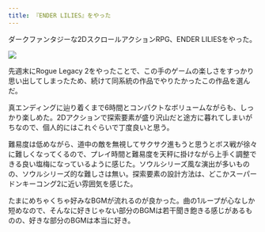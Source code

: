 ```yaml
---
title: 『ENDER LILIES』をやった
---
```

ダークファンタジーな2DスクロールアクションRPG、ENDER LILIESをやった。

![](https://lh3.googleusercontent.com/docs/AG8NV2ZJZhsw4RTPUJEG9B80QZJ6sZ9araePrclpllaIebRVtaE6GWNGbx6t77hQ5MoTEB0hvOHLqCe1w2hxpsR1Jxo0TzFIVF_McoKQ_WcIn1hsLRNL_mf3TOGSR8jso0fIqv1vuobhkvm8BL0U5qGsF17stvS-uviHay2-E9zwhx4_CXVR-WytpkKTSkFFnciVUhtY-o9128gNpRMC8ktPpdBxZmXPYZV79KKWgeDoz-WMd4yx94bu1o4QniTgNSMBBQjyCfYTOVQ8Ka_o65NdQs_lnk5_QI62VXKGFA1z72tzMxccI4CYYmEGcBFKZmFoEv3jzVzvLhjgA4gbGNIT5MzCoJWG_8FP-FultWHFgHulrwPEXvYXFLM9bNFDH03X6tW7z18r_f5RS46UAiWpHB1345t882lZ1Fht7hHKHtOZP9JtwP1VKOaRiZaexXi-Hp8bN8mRgZQiD9-u9HR0EVEaeNuhKgrEiMsB67M-hrljJmzhnmpH0v3FOJ561ma2UvKiytWqKUgCS167PklQSRgNaT0vN00CQ3VXEJrTAgWvilBdk_nT7NHHCYlSdw0kQodQtjXXk9qemVJBFGZIacNLhPjciRfVqiWtAV2mqpAO6Vq8slgJ6LCKSkYNbuEx4UgXOKRTnOnw5s8eQoYvKeO4ekRrCV8FcWs2WIx1wZ9MA4BEjWLU4wiA5rKoQxjtOOKpF7kaYgKBx4bgoFqpKZhEx2lNx4TKPla0FOg-xnX3EMm9_78X5sckGBMyHTRcLjnTL2gn5H4zBpDqE7qlx2IVqQwvK3pqhnULIXsdlCXY_iV2vMVWp2WtGn8RuTesL3q9ZQYqhr3jJpr6di-uJl6ZjsFkIixuwvxraqkU5OLdZK675osSr0NmqYptKcTI9pOlYTpwqfZUNl91P1x8J-aUyO2fZ3GtHyFWG2A3i4oJMWO21geIKfIu7J9iec_l8DCGMaSSX0dSNWWk_JDEQF-PhK-KWVLnW4ku5PAk5meBQmVcMrj3saHX_uaGzOJ6bpZRxSq2TkZzKt7KWw5aHWVQc-2xbTIfh7AMVJp4II-MKS_SmK9Af4OW0U281NygDPSJqlixooTKVKFK_puBY1q-IdR-uMA6BdPi6snouZOmSJ4fRcOcjiK_hwSUabYeMNglNzJn8VlMq_YMzYtSPNzUrH562noB1Q1nEloE9yCTyhueptDF7UJOanSt4GCP4Bg0InR13ZNJh6ak3GKyuGg5VqcUdaHSW-Lv9VRgmnHvSC32Nw)

先週末にRogue Legacy 2をやったことで、この手のゲームの楽しさをすっかり思い出してしまったため、続けて同系統の作品でやりたかったこの作品を選んだ。

真エンディングに辿り着くまで6時間とコンパクトなボリュームながらも、しっかり楽しめた。2Dアクションで探索要素が盛り沢山だと途方に暮れてしまいがちなので、個人的にはこれぐらいで丁度良いと思う。

難易度は低めながら、道中の敵を無視してサクサク進もうと思うとボス戦が徐々に難しくなってくるので、プレイ時間と難易度を天秤に掛けながら上手く調整できる良い塩梅になっているように感じた。ソウルシリーズ風な演出が多いものの、ソウルシリーズ的な難しさは無い。探索要素の設計方法は、どこかスーパードンキーコング2に近い雰囲気を感じた。

たまにめちゃくちゃ好みなBGMが流れるのが良かった。曲の1ループが心なしか短めなので、そんなに好きじゃない部分のBGMは若干聞き飽きる感じがあるものの、好きな部分のBGMは本当に好き。
